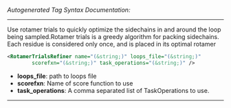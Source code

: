 <!-- THIS IS AN AUTOGENERATED FILE: Don't edit it directly, instead change the schema definition in the code itself. -->

_Autogenerated Tag Syntax Documentation:_

---
Use rotamer trials to quickly optimize the sidechains in and around the loop being sampled.Rotamer trials is a greedy algorithm for packing sidechains. Each residue is considered only once, and is placed in its optimal rotamer

```xml
<RotamerTrialsRefiner name="(&string;)" loops_file="(&string;)"
        scorefxn="(&string;)" task_operations="(&string;)" />
```

-   **loops_file**: path to loops file
-   **scorefxn**: Name of score function to use
-   **task_operations**: A comma separated list of TaskOperations to use.

---
